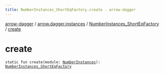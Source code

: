 ```yaml
---
title: NumberInstances_ShortEqFactory.create - arrow-dagger
---
```


[arrow-dagger](../../index.html) / [arrow.dagger.instances](../index.html) / [NumberInstances_ShortEqFactory](index.html) / [create](./create.html)

# create

`static fun create(module: `[`NumberInstances`](../-number-instances/index.html)`): `[`NumberInstances_ShortEqFactory`](index.html)